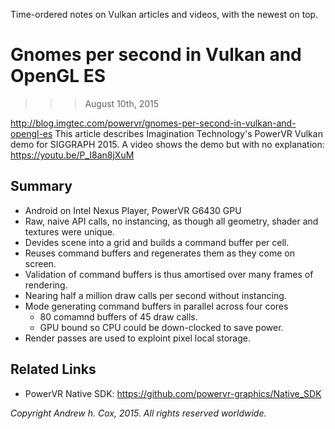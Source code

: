 Time-ordered notes on Vulkan articles and videos, with the newest on top.

# Gnomes per second in Vulkan and OpenGL ES
>>> August 10th, 2015

http://blog.imgtec.com/powervr/gnomes-per-second-in-vulkan-and-opengl-es
This article describes Imagination Technology's PowerVR Vulkan demo
for SIGGRAPH 2015.
A video shows the demo but with no explanation: https://youtu.be/P_I8an8jXuM

## Summary
* Android on Intel Nexus Player, PowerVR G6430 GPU
* Raw, naive API calls, no instancing, as though all geometry, shader and textures were unique.
* Devides scene into a grid and builds a command buffer per cell.
* Reuses command buffers and regenerates them as they come on screen.
* Validation of command buffers is thus amortised over many frames of rendering.
* Nearing half a million draw calls per second without instancing.
* Mode generating command buffers in parallel across four cores
  * 80 comamnd buffers of 45 draw calls.
  * GPU bound so CPU could be down-clocked to save power.
* Render passes are used to exploint pixel local storage.

## Related Links
* PowerVR Native SDK: https://github.com/powervr-graphics/Native_SDK


_Copyright Andrew h. Cox, 2015. All rights reserved worldwide._
